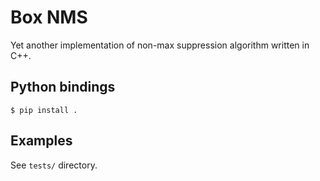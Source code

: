 # Box NMS

Yet another implementation of non-max suppression algorithm
written in C++.


## Python bindings

```console
$ pip install .
```


## Examples

See `tests/` directory.
